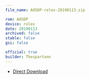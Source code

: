 ```yaml
---
file_name: AOSDP-rolex-20190113.zip

rom: AOSDP
device: rolex
date: 20190113
archived: false
stable: false
gsi: false

official: true
builder: Thespartann
---
```


<!-- Insert downloads here: -->

* [Direct Download](https://ams01.downloads.aosdp.com/AOSDP-9.0-Alpha-rolex-20190113/)

